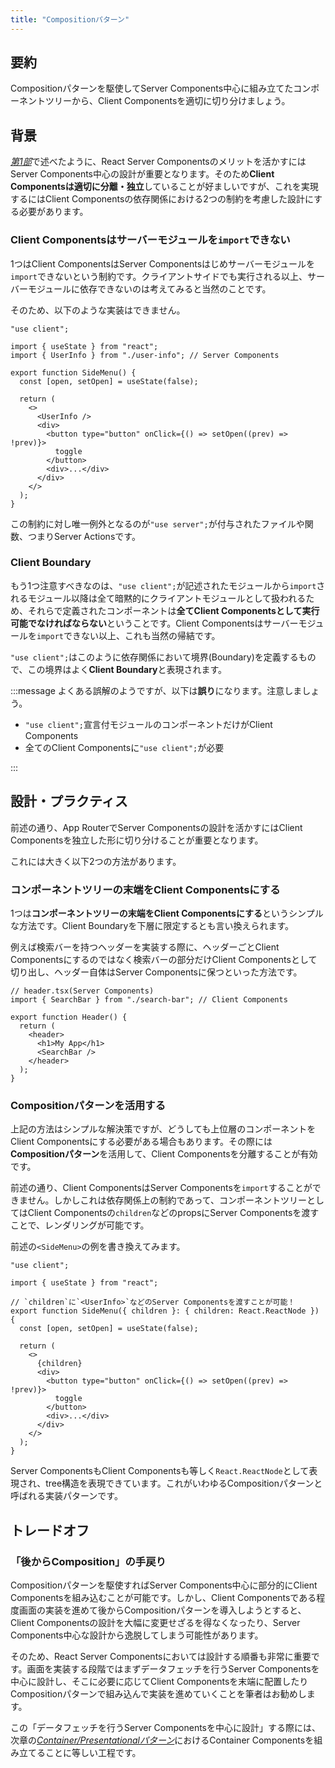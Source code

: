 ```yaml
---
title: "Compositionパターン"
---
```


## 要約

Compositionパターンを駆使してServer Components中心に組み立てたコンポーネントツリーから、Client Componentsを適切に切り分けましょう。

## 背景

[_第1部_](part_1)で述べたように、React Server Componentsのメリットを活かすにはServer Components中心の設計が重要となります。そのため**Client Componentsは適切に分離・独立**していることが好ましいですが、これを実現するにはClient Componentsの依存関係における2つの制約を考慮した設計にする必要があります。

### Client Componentsはサーバーモジュールを`import`できない

1つはClient ComponentsはServer Componentsはじめサーバーモジュールを`import`できないという制約です。クライアントサイドでも実行される以上、サーバーモジュールに依存できないのは考えてみると当然のことです。

そのため、以下のような実装はできません。

```tsx
"use client";

import { useState } from "react";
import { UserInfo } from "./user-info"; // Server Components

export function SideMenu() {
  const [open, setOpen] = useState(false);

  return (
    <>
      <UserInfo />
      <div>
        <button type="button" onClick={() => setOpen((prev) => !prev)}>
          toggle
        </button>
        <div>...</div>
      </div>
    </>
  );
}
```

この制約に対し唯一例外となるのが`"use server";`が付与されたファイルや関数、つまりServer Actionsです。

### Client Boundary

もう1つ注意すべきなのは、`"use client";`が記述されたモジュールから`import`されるモジュール以降は全て暗黙的にクライアントモジュールとして扱われるため、それらで定義されたコンポーネントは**全てClient Componentsとして実行可能でなければならない**ということです。Client Componentsはサーバーモジュールを`import`できない以上、これも当然の帰結です。

`"use client";`はこのように依存関係において境界(Boundary)を定義するもので、この境界はよく**Client Boundary**と表現されます。

:::message
よくある誤解のようですが、以下は**誤り**になります。注意しましょう。

- `"use client";`宣言付モジュールのコンポーネントだけがClient Components
- 全てのClient Componentsに`"use client";`が必要

:::

## 設計・プラクティス

前述の通り、App RouterでServer Componentsの設計を活かすにはClient Componentsを独立した形に切り分けることが重要となります。

これには大きく以下2つの方法があります。

### コンポーネントツリーの末端をClient Componentsにする

1つは**コンポーネントツリーの末端をClient Componentsにする**というシンプルな方法です。Client Boundaryを下層に限定するとも言い換えられます。

例えば検索バーを持つヘッダーを実装する際に、ヘッダーごとClient Componentsにするのではなく検索バーの部分だけClient Componentsとして切り出し、ヘッダー自体はServer Componentsに保つといった方法です。

```tsx
// header.tsx(Server Components)
import { SearchBar } from "./search-bar"; // Client Components

export function Header() {
  return (
    <header>
      <h1>My App</h1>
      <SearchBar />
    </header>
  );
}
```

### Compositionパターンを活用する

上記の方法はシンプルな解決策ですが、どうしても上位層のコンポーネントをClient Componentsにする必要がある場合もあります。その際には**Compositionパターン**を活用して、Client Componentsを分離することが有効です。

前述の通り、Client ComponentsはServer Componentsを`import`することができません。しかしこれは依存関係上の制約であって、コンポーネントツリーとしてはClient Componentsの`children`などのpropsにServer Componentsを渡すことで、レンダリングが可能です。

前述の`<SideMenu>`の例を書き換えてみます。

```tsx
"use client";

import { useState } from "react";

// `children`に`<UserInfo>`などのServer Componentsを渡すことが可能！
export function SideMenu({ children }: { children: React.ReactNode }) {
  const [open, setOpen] = useState(false);

  return (
    <>
      {children}
      <div>
        <button type="button" onClick={() => setOpen((prev) => !prev)}>
          toggle
        </button>
        <div>...</div>
      </div>
    </>
  );
}
```

Server ComponentsもClient Componentsも等しく`React.ReactNode`として表現され、tree構造を表現できています。これがいわゆるCompositionパターンと呼ばれる実装パターンです。

## トレードオフ

### 「後からComposition」の手戻り

Compositionパターンを駆使すればServer Components中心に部分的にClient Componentsを組み込むことが可能です。しかし、Client Componentsである程度画面の実装を進めて後からCompositionパターンを導入しようとすると、Client Componentsの設計を大幅に変更せざるを得なくなったり、Server Components中心な設計から逸脱してしまう可能性があります。

そのため、React Server Componentsにおいては設計する順番も非常に重要です。画面を実装する段階ではまずデータフェッチを行うServer Componentsを中心に設計し、そこに必要に応じてClient Componentsを末端に配置したりCompositionパターンで組み込んで実装を進めていくことを筆者はお勧めします。

この「データフェッチを行うServer Componentsを中心に設計」する際には、次章の[_Container/Presentationalパターン_](part_2_container_presentational_pattern)におけるContainer Componentsを組み立てることに等しい工程です。
